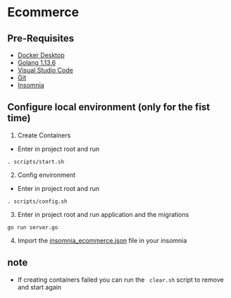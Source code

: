 # Ecommerce

## Pre-Requisites
- [Docker Desktop](https://hub.docker.com/?overlay=onboarding) 
- [Golang 1.13.6](https://golang.org/)
- [Visual Studio Code](https://code.visualstudio.com/)
- [Git](https://git-scm.com/downloads)
- [Insomnia](https://insomnia.rest/)

## Configure local environment (only for the fist time)
1. Create Containers
- Enter in project root and run 
````
. scripts/start.sh
````
  
2. Config environment
- Enter in project root and run
````
. scripts/config.sh
````

3. Enter in project root and run application and the migrations
````
go run server.go
````

4. Import the [insomnia_ecommerce.json](https://drive.google.com/open?id=1s8aLNBGcKvjLN2XSBQ86-zDA-4oTZ1Ej) file in your insomnia

## note

- If creating containers failed you can run the ` clear.sh` script to remove and start again